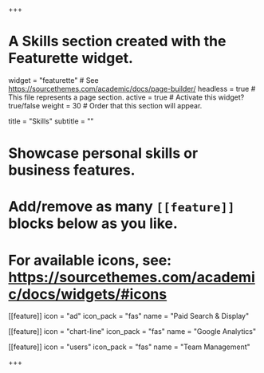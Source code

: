 +++
# A Skills section created with the Featurette widget.
widget = "featurette"  # See https://sourcethemes.com/academic/docs/page-builder/
headless = true  # This file represents a page section.
active = true  # Activate this widget? true/false
weight = 30  # Order that this section will appear.

title = "Skills"
subtitle = ""

# Showcase personal skills or business features.
# 
# Add/remove as many `[[feature]]` blocks below as you like.
# 
# For available icons, see: https://sourcethemes.com/academic/docs/widgets/#icons

[[feature]]
  icon = "ad"
  icon_pack = "fas"
  name = "Paid Search & Display"
  
[[feature]]
  icon = "chart-line"
  icon_pack = "fas"
  name = "Google Analytics"
  
[[feature]]
  icon = "users"
  icon_pack = "fas"
  name = "Team Management"

+++
